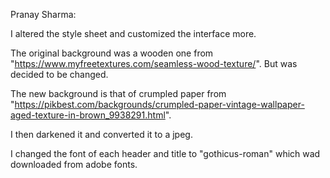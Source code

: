 Pranay Sharma:

I altered the style sheet and customized the interface more.

The original background was a wooden one from "https://www.myfreetextures.com/seamless-wood-texture/". But was decided to be changed.

The new background is that of crumpled paper from "https://pikbest.com/backgrounds/crumpled-paper-vintage-wallpaper-aged-texture-in-brown_9938291.html".

I then darkened it and converted it to a jpeg.

I changed the font of each header and title to "gothicus-roman" which wad downloaded from adobe fonts.

